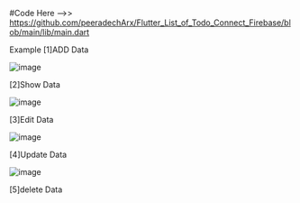 #Code Here -->> https://github.com/peeradechArx/Flutter_List_of_Todo_Connect_Firebase/blob/main/lib/main.dart

Example
[1]ADD Data

![image](https://github.com/user-attachments/assets/e1d11056-5a7f-46e0-b4bf-b0fdb612a74c)

[2]Show Data

![image](https://github.com/user-attachments/assets/0be7c64c-d48b-434a-ac79-68e7bc9bb865)

[3]Edit Data

![image](https://github.com/user-attachments/assets/31de3d79-e964-4834-9e60-d0628f6ff8f6)

[4]Update Data

![image](https://github.com/user-attachments/assets/75d2f3ae-ebef-464d-a1c1-86f8a031015a)

[5]delete Data











